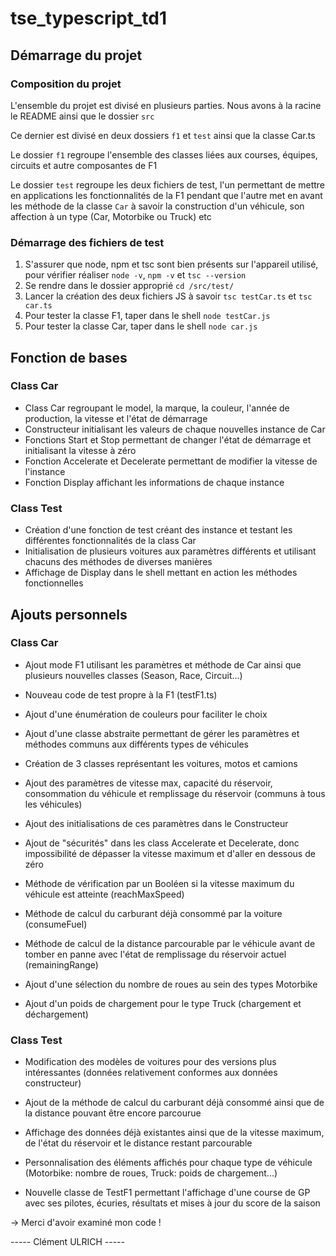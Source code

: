 # tse_typescript_td1

## Démarrage du projet
### Composition du projet
L'ensemble du projet est divisé en plusieurs parties. Nous avons à la racine le README ainsi que le dossier `src`

Ce dernier est divisé en deux dossiers `f1` et `test` ainsi que la classe Car.ts

Le dossier `f1` regroupe l'ensemble des classes liées aux courses, équipes, circuits et autre composantes de F1

Le dossier `test` regroupe les deux fichiers de test, l'un permettant de mettre en applications les fonctionnalités de la F1 pendant que l'autre met en avant les méthode de la classe `Car` à savoir la construction d'un véhicule, son affection à un type (Car, Motorbike ou Truck) etc

### Démarrage des fichiers de test
1. S'assurer que node, npm et tsc sont bien présents sur l'appareil utilisé, pour vérifier réaliser `node -v`, `npm -v` et `tsc --version`
2. Se rendre dans le dossier approprié `cd /src/test/`
3. Lancer la création des deux fichiers JS à savoir `tsc testCar.ts` et `tsc car.ts`
4. Pour tester la classe F1, taper dans le shell `node testCar.js`
5. Pour tester la classe Car, taper dans le shell `node car.js`

## Fonction de bases
### Class Car
- Class Car regroupant le model, la marque, la couleur, l'année de production, la vitesse et l'état de démarrage
- Constructeur initialisant les valeurs de chaque nouvelles instance de Car
- Fonctions Start et Stop permettant de changer l'état de démarrage et initialisant la vitesse à zéro
- Fonction Accelerate et Decelerate permettant de modifier la vitesse de l'instance
- Fonction Display affichant les informations de chaque instance

### Class Test
- Création d'une fonction de test créant des instance et testant les différentes fonctionnalités de la class Car
- Initialisation de plusieurs voitures aux paramètres différents et utilisant chacuns des méthodes de diverses manières
- Affichage de Display dans le shell mettant en action les méthodes fonctionnelles


## Ajouts personnels
### Class Car
- Ajout mode F1 utilisant les paramètres et méthode de Car ainsi que plusieurs nouvelles classes (Season, Race, Circuit...)
- Nouveau code de test propre à la F1 (testF1.ts)

- Ajout d'une énumération de couleurs pour faciliter le choix
- Ajout d'une classe abstraite permettant de gérer les paramètres et méthodes communs aux différents types de véhicules
- Création de 3 classes représentant les voitures, motos et camions

- Ajout des paramètres de vitesse max, capacité du réservoir, consommation du véhicule et remplissage du réservoir (communs à tous les véhicules)
- Ajout des initialisations de ces paramètres dans le Constructeur
- Ajout de "sécurités" dans les class Accelerate et Decelerate, donc impossibilité de dépasser la vitesse maximum et d'aller en dessous de zéro
- Méthode de vérification par un Booléen si la vitesse maximum du véhicule est atteinte (reachMaxSpeed)
- Méthode de calcul du carburant déjà consommé par la voiture (consumeFuel)
- Méthode de calcul de la distance parcourable par le véhicule avant de tomber en panne avec l'état de remplissage du réservoir actuel (remainingRange)

- Ajout d'une sélection du nombre de roues au sein des types Motorbike
- Ajout d'un poids de chargement pour le type Truck (chargement et déchargement)

### Class Test
- Modification des modèles de voitures pour des versions plus intéressantes (données relativement conformes aux données constructeur)
- Ajout de la méthode de calcul du carburant déjà consommé ainsi que de la distance pouvant être encore parcourue
- Affichage des données déjà existantes ainsi que de la vitesse maximum, de l'état du réservoir et le distance restant parcourable
- Personnalisation des éléments affichés pour chaque type de véhicule (Motorbike: nombre de roues, Truck: poids de chargement...)

- Nouvelle classe de TestF1 permettant l'affichage d'une course de GP avec ses pilotes, écuries, résultats et mises à jour du score de la saison




-> Merci d'avoir examiné mon code !

----- Clément ULRICH -----